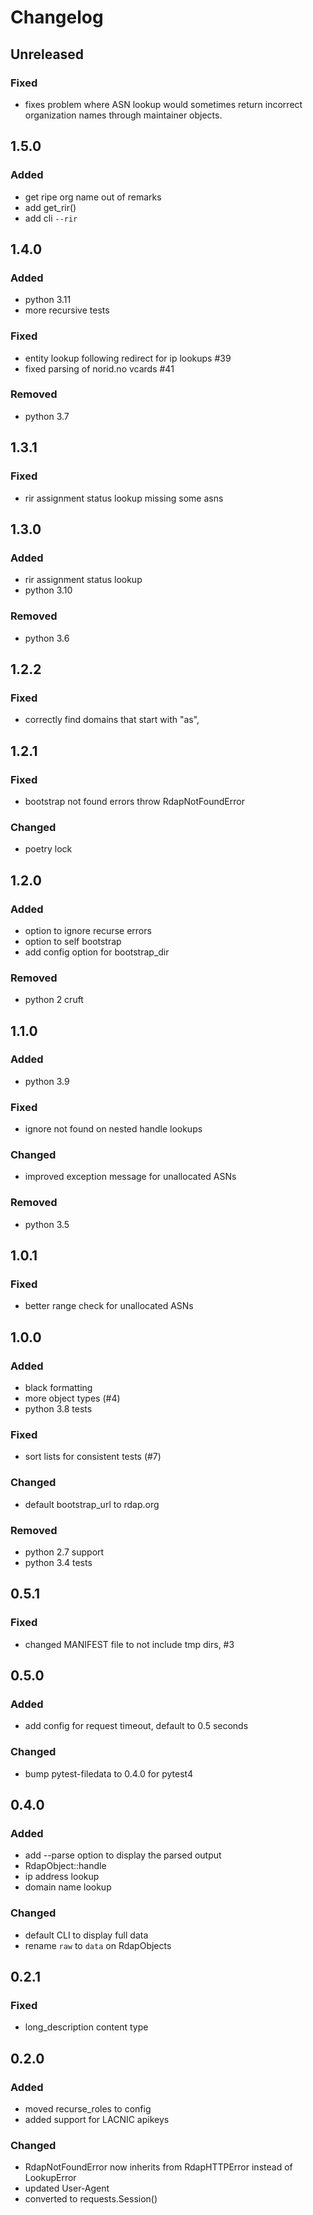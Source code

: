 # Changelog


## Unreleased
### Fixed
- fixes problem where ASN lookup would sometimes return incorrect organization names through maintainer objects.


## 1.5.0
### Added
- get ripe org name out of remarks
- add get_rir()
- add cli `--rir`


## 1.4.0
### Added
- python 3.11
- more recursive tests
### Fixed
- entity lookup following redirect for ip lookups #39
- fixed parsing of norid.no vcards #41
### Removed
- python 3.7


## 1.3.1
### Fixed
- rir assignment status lookup missing some asns


## 1.3.0
### Added
- rir assignment status lookup
- python 3.10
### Removed
- python 3.6


## 1.2.2
### Fixed
- correctly find domains that start with "as",


## 1.2.1
### Fixed
- bootstrap not found errors throw RdapNotFoundError
### Changed
- poetry lock


## 1.2.0
### Added
- option to ignore recurse errors
- option to self bootstrap
- add config option for bootstrap_dir
### Removed
- python 2 cruft


## 1.1.0
### Added
- python 3.9
### Fixed
- ignore not found on nested handle lookups
### Changed
- improved exception message for unallocated ASNs
### Removed
- python 3.5


## 1.0.1
### Fixed
- better range check for unallocated ASNs


## 1.0.0
### Added
- black formatting
- more object types (#4)
- python 3.8 tests
### Fixed
- sort lists for consistent tests (#7)
### Changed
- default bootstrap_url to rdap.org
### Removed
- python 2.7 support
- python 3.4 tests


## 0.5.1
### Fixed
- changed MANIFEST file to not include tmp dirs, #3


## 0.5.0
### Added
- add config for request timeout, default to 0.5 seconds
### Changed
- bump pytest-filedata to 0.4.0 for pytest4


## 0.4.0
### Added
- add --parse option to display the parsed output
- RdapObject::handle
- ip address lookup
- domain name lookup
### Changed
- default CLI to display full data
- rename `raw` to `data` on RdapObjects


## 0.2.1
### Fixed
- long_description content type


## 0.2.0
### Added
- moved recurse_roles to config
- added support for LACNIC apikeys
### Changed
- RdapNotFoundError now inherits from RdapHTTPError instead of LookupError
- updated User-Agent
- converted to requests.Session()